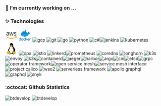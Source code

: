 ### 🔭 I’m currently working on ...

<!--
**BTDevelop/btdevelop** is a ✨ _special_ ✨ repository because its `README.md` (this file) appears on your GitHub profile.

Here are some ideas to get you started:

- 🔭 I’m currently working on ...
- 🌱 I’m currently learning ...
- 👯 I’m looking to collaborate on ...
- 🤔 I’m looking for help with ...
- 💬 Ask me about ...
- 📫 How to reach me: ...
- 😄 Pronouns: ...
- ⚡ Fun fact: ...
-->

### ✨ Technologies
<p align="left" color="white"><img src="https://github.com/github/explore/raw/main/topics/aws/aws.png" alt="aws" width="40" height="40" title="aws" /> <img src="https://github.com/github/explore/raw/main/topics/docker/docker.png" alt="docker" width="40" height="40" title="docker" /> <img src="https://www.vectorlogo.zone/logos/google_cloud/google_cloud-icon.svg" alt="gcp" width="40" height="40" title="gcp" /> <img src="https://www.vectorlogo.zone/logos/git-scm/git-scm-icon.svg" alt="git" width="40" height="40" title="git" /> <img src="https://github.com/abranhe/programming-languages-logos/blob/master/src/go/go.png" alt="go" width="40" height="40" title="golang" /> <img src="https://github.com/abranhe/programming-languages-logos/blob/master/src/python/python.png" alt="python" width="40" height="40" title="python" /> <img src="https://github.com/abranhe/programming-languages-logos/blob/master/src/csharp/csharp.png" alt="c#" width="40" height="40" title="c#" /><img src="https://www.vectorlogo.zone/logos/jenkins/jenkins-icon.svg" alt="jenkins" width="40" height="40" title="jenkins"/> <img src="https://cncf-branding.netlify.app/img/projects/kubernetes/icon/color/kubernetes-icon-color.png" alt="kubernetes" width="40" height="40" title="kubernetes"/> <img src="https://github.com/github/explore/raw/main/topics/linux/linux.png" alt="linux" width="40" height="40"/> <img src="https://cncf-branding.netlify.app/img/projects/opa/icon/color/opa-icon-color.png" alt="opa" width="40" height="40" title="opa"/> <img src="https://camo.githubusercontent.com/bd5b74426b7087fe4c8568458993dfff11001c3b9f0a2483e1da43650cbe0672/68747470733a2f2f7777772e766563746f726c6f676f2e7a6f6e652f6c6f676f732f697374696f696f2f697374696f696f2d69636f6e2e737667" alt="istio" width="40" height="40"/> <img src="https://cncf-branding.netlify.app/img/projects/linkerd/icon/color/linkerd-icon-color.png" alt="linkerd" width="40" height="40" title="linkerd"/><img src="https://cncf-branding.netlify.app/img/projects/prometheus/icon/color/prometheus-icon-color.png" alt="prometheus" width="40" height="40" title="prometheus"/> <img src="https://cncf-branding.netlify.app/img/projects/coredns/icon/color/coredns-icon-color.png" alt="coredns" width="40" height="40" title="coredns"/> <img src="https://cncf-branding.netlify.app/img/projects/longhorn/icon/color/longhorn-icon-color.png" alt="longhorn" width="40" height="40" title="longhorn"/> <img src="https://cncf-branding.netlify.app/img/projects/k3s/icon/color/k3s-icon-color.png" alt="k3s" width="40" height="40"/> <img src="https://cncf-branding.netlify.app/img/projects/envoy/icon/color/envoy-icon-color.svg" alt="envoy" width="40" height="40" title="envoy"/> <img src="https://cncf-branding.netlify.app/img/projects/helm/icon/color/helm-icon-color.svg" alt="k3s" width="40" height="40"/><img src="https://cncf-branding.netlify.app/img/projects/containerd/icon/white/containerd-icon-white.svg" alt="containerd" width="40" height="40"/><img src="https://cncf-branding.netlify.app/img/projects/jaeger/stacked/white/jaeger-stacked-white.svg" alt="jaeger" width="40" height="40"/><img src="https://cncf-branding.netlify.app/img/projects/harbor/icon/color/harbor-icon-color.svg" alt="harbor" width="40" height="40"/><img src="https://cncf-branding.netlify.app/img/projects/argo/icon/color/argo-icon-color.svg" alt="argo" width="40" height="40"/><img src="https://cncf-branding.netlify.app/img/projects/cni/icon/color/cni-icon-color.svg" alt="cni" width="40" height="40"/><img src="https://cncf-branding.netlify.app/img/projects/etcd/icon/color/etcd-icon-color.svg" alt="etcd" width="40" height="40"/><img src="https://cncf-branding.netlify.app/img/projects/grpc/stacked/color/grpc-stacked-color.svg" alt="grpc" width="40" height="40"/><img src="https://cncf-branding.netlify.app/img/projects/operatorframework/icon/color/operatorframework-icon-color.svg" alt="operator framework" width="40" height="40"/><img src="https://cncf-branding.netlify.app/img/projects/openservicemesh/icon/color/openservicemesh-icon-color.svg" alt="open service mesh" width="40" height="40"/><img src="https://cncf-branding.netlify.app/img/projects/servicemeshinterface/icon/color/servicemeshinterface-icon-color.svg" alt="service mesh interface" width="40" height="40"/><img src="https://avatars.githubusercontent.com/u/12304728?s=200&v=4" alt="project calico" width="40" height="40"/>
<img src="https://avatars.githubusercontent.com/u/14270641?s=200&v=4" alt="wso2" width="40" height="40"/>
<img src="https://avatars.githubusercontent.com/u/13742415?s=200&v=4" alt="serverless framework" width="40" height="40"/> 
<img src="https://avatars.githubusercontent.com/u/17189275?s=200&v=4" alt="apollo graphql" width="40" height="40"/> 
<img src="https://avatars.githubusercontent.com/u/12972006?s=200&v=4" alt="graphql" width="40" height="40"/> 
<img src="https://avatars.githubusercontent.com/u/12959162?s=200&v=4" alt="snyk" width="40" height="40"/> 
</p>

### :octocat: Github Statistics
<p align="left">
<img  src="https://github-readme-stats.vercel.app/api?username=btdevelop&show_icons=true&theme=radical" alt="btdevelop" width="400" height="150" />
<img src="https://github-readme-stats.vercel.app/api/top-langs/?username=btdevelop&layout=compact&hide=html&theme=radical" alt="btdevelop" width="400" height="150" padding-left: 0px;/>
</p>
